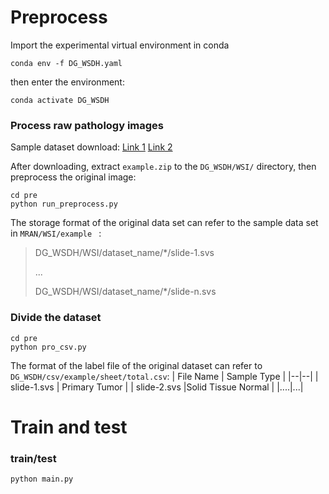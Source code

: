 
# Preprocess
Import the experimental virtual environment in conda
```
conda env -f DG_WSDH.yaml
```
then enter the environment:
```
conda activate DG_WSDH
```
### Process raw pathology images
Sample dataset download: [Link 1](https://drive.google.com/file/d/13Fb2U59KiXnhqLfjSwgZ3Vpr2uBf7c2I/view?usp=sharing) [Link 2](https://pan.baidu.com/s/1C-xuMsTrVKLYyEGONUocwg?pwd=pz75) 

After downloading, extract `example.zip` to the `DG_WSDH/WSI/` directory, then preprocess the original image:
```
cd pre
python run_preprocess.py
```
The storage format of the original data set can refer to the sample data set in `MRAN/WSI/example ` : 
> DG_WSDH/WSI/dataset_name/\*/slide-1.svs
> 
> ...
> 
> DG_WSDH/WSI/dataset_name/\*/slide-n.svs

### Divide the dataset
```
cd pre
python pro_csv.py
```
The format of the label file of the original dataset can refer to `DG_WSDH/csv/example/sheet/total.csv`:
| File Name | Sample Type |
|--|--|
| slide-1.svs | Primary Tumor |
| slide-2.svs |Solid Tissue Normal  |
|....|...|

# Train and test

### train/test

```
python main.py
```


